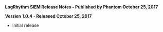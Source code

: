 **LogRhythm SIEM Release Notes - Published by Phantom October 25, 2017**


**Version 1.0.4 - Released October 25, 2017**

* Initial release

